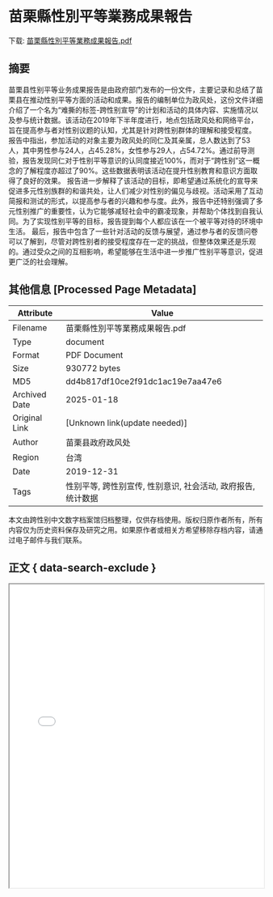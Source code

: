 # 苗栗縣性別平等業務成果報告

<!-- tcd_download_link -->
下载: <a href="苗栗縣性別平等業務成果報告.pdf" download>苗栗縣性別平等業務成果報告.pdf</a>
<!-- tcd_download_link_end -->

## 摘要

<!-- tcd_abstract -->
苗栗县性别平等业务成果报告是由政府部门发布的一份文件，主要记录和总结了苗栗县在推动性别平等方面的活动和成果。报告的编制单位为政风处，这份文件详细介绍了一个名为“难撕的标签-跨性别宣导”的计划和活动的具体内容、实施情况以及参与统计数据。该活动在2019年下半年度进行，地点包括政风处和网络平台，旨在提高参与者对性别议题的认知，尤其是针对跨性别群体的理解和接受程度。 报告中指出，参加活动的对象主要为政风处的同仁及其亲属，总人数达到了53人，其中男性参与24人，占45.28%，女性参与29人，占54.72%。通过前导测验，报告发现同仁对于性别平等意识的认同度接近100%，而对于“跨性别”这一概念的了解程度亦超过了90%。这些数据表明该活动在提升性别教育和意识方面取得了良好的效果。 报告进一步解释了该活动的目标，即希望通过系统化的宣导来促进多元性别族群的和谐共处，让人们减少对性别的偏见与歧视。活动采用了互动简报和测试的形式，以提高参与者的兴趣和参与度。此外，报告中还特别强调了多元性别推广的重要性，认为它能够减轻社会中的霸凌现象，并帮助个体找到自我认同。为了实现性别平等的目标，报告提到每个人都应该在一个被平等对待的环境中生活。 最后，报告中包含了一些针对活动的反馈与展望，通过参与者的反馈问卷可以了解到，尽管对跨性别者的接受程度存在一定的挑战，但整体效果还是乐观的。通过受众之间的互相影响，希望能够在生活中进一步推广性别平等意识，促进更广泛的社会理解。

<!-- tcd_abstract_end -->

## 其他信息 [Processed Page Metadata]

| Attribute       | Value                                  |
|-----------------|----------------------------------------|
| Filename        | 苗栗縣性別平等業務成果報告.pdf                             |
| Type            | document                                 |
| Format          | PDF Document                               |
| Size            | 930772 bytes                           |
| MD5             | dd4b817df10ce2f91dc1ac19e7aa47e6                                  |
| Archived Date   | 2025-01-18                             |
| Original Link   | [Unknown link(update needed)]                         |
| Author          | 苗栗县政府政风处                               |
| Region          | 台湾                               |
| Date            | 2019-12-31                                 |
| Tags            | 性别平等, 跨性别宣传, 性别意识, 社会活动, 政府报告, 统计数据                                 |

本文由跨性别中文数字档案馆归档整理，仅供存档使用。版权归原作者所有，所有内容仅为历史资料保存及研究之用。如果原作者或相关方希望移除存档内容，请通过电子邮件与我们联系。

## 正文 { data-search-exclude }

<!-- tcd_main_text -->
<iframe src="../苗栗縣性別平等業務成果報告.pdf" width="100%" height="600px">
    <p>无法显示PDF，请下载查看。</p>
</iframe>
<!-- tcd_main_text_end -->

